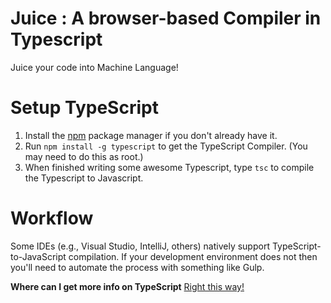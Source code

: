 # Juice : A browser-based Compiler in Typescript

Juice your code into Machine Language!

Setup TypeScript
================

1. Install the [npm](https://www.npmjs.org/) package manager if you don't already have it.
2. Run `npm install -g typescript` to get the TypeScript Compiler. (You may need to do this as root.)
3. When finished writing some awesome Typescript, type `tsc` to compile the Typescript to Javascript.


Workflow
=============

Some IDEs (e.g., Visual Studio, IntelliJ, others) natively support TypeScript-to-JavaScript compilation.
If your development environment does not then you'll need to automate the process with something like Gulp.

**Where can I get more info on TypeScript**
[Right this way!](http://www.typescriptlang.org/)
